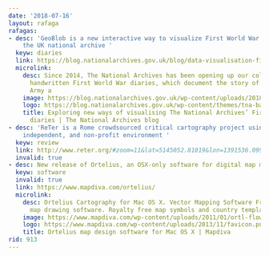 ```yaml
---
date: '2018-07-16'
layout: rafaga
rafagas:
- desc: 'GeoBlob is a new interactive way to visualize First World War diaries from
    the UK national archive '
  keyw: diaries
  link: https://blog.nationalarchives.gov.uk/blog/data-visualisation-first-world-war-diaries/
  microlink:
    desc: Since 2014, The National Archives has been opening up our collection of
      handwritten First World War diaries, which document the story of the British
      Army a
    image: https://blog.nationalarchives.gov.uk/wp-content/uploads/2018/07/Data-visualisation.gif
    logo: https://blog.nationalarchives.gov.uk/wp-content/themes/tna-base/img/favicon.ico
    title: Exploring new ways of visualising The National Archives’ First World War
      diaries | The National Archives blog
- desc: 'ReTer is a Rome crowdsourced critical cartography project using a shared,
    independent, and non-profit environment '
  keyw: review
  link: http://www.reter.org/#zoom=11&lat=5145052.81019&lon=1391536.09974&layers=B00FFT
  invalid: true
- desc: New release of Ortelius, an OSX-only software for digital map making
  keyw: software
  invalid: true
  link: https://www.mapdiva.com/ortelius/
  microlink:
    desc: Ortelius Cartography for Mac OS X. Vector Mapping Software Free Trial. Vector
      map drawing software. Royalty free map symbols and country templates.
    image: https://www.mapdiva.com/wp-content/uploads/2011/01/ortl-flowing1.png
    logo: https://www.mapdiva.com/wp-content/uploads/2013/11/favicon.png
    title: Ortelius map design software for Mac OS X | Mapdiva
rid: 913
---
```

